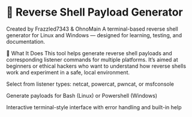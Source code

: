 # 🔁 Reverse Shell Payload Generator
Created by Frazzled7343 & OhnoMain
A terminal-based reverse shell generator for Linux and Windows — designed for learning, testing, and documentation.

🧰 What It Does
This tool helps generate reverse shell payloads and corresponding listener commands for multiple platforms. It’s aimed at beginners or ethical hackers who want to understand how reverse shells work and experiment in a safe, local environment.

Select from listener types: netcat, powercat, pwncat, or msfconsole

Generate payloads for Bash (Linux) or Powershell (Windows)

Interactive terminal-style interface with error handling and built-in help
